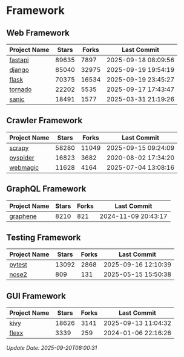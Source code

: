 # Framework

## Web Framework
| Project Name | Stars | Forks | Last Commit |
| ------------ | ----- | ----- | ----------- |
| [fastapi](https://github.com/fastapi/fastapi) | 89635 | 7897 | 2025-09-18 08:09:56 |
| [django](https://github.com/django/django) | 85040 | 32975 | 2025-09-19 19:54:19 |
| [flask](https://github.com/pallets/flask) | 70375 | 16534 | 2025-09-19 23:45:27 |
| [tornado](https://github.com/tornadoweb/tornado) | 22202 | 5535 | 2025-09-17 17:43:47 |
| [sanic](https://github.com/sanic-org/sanic) | 18491 | 1577 | 2025-03-31 21:19:26 |

## Crawler Framework
| Project Name | Stars | Forks | Last Commit |
| ------------ | ----- | ----- | ----------- |
| [scrapy](https://github.com/scrapy/scrapy) | 58280 | 11049 | 2025-09-15 09:24:09 |
| [pyspider](https://github.com/binux/pyspider) | 16823 | 3682 | 2020-08-02 17:34:20 |
| [webmagic](https://github.com/code4craft/webmagic) | 11628 | 4164 | 2025-07-04 13:08:16 |

## GraphQL Framework
| Project Name | Stars | Forks | Last Commit |
| ------------ | ----- | ----- | ----------- |
| [graphene](https://github.com/graphql-python/graphene) | 8210 | 821 | 2024-11-09 20:43:17 |

## Testing Framework
| Project Name | Stars | Forks | Last Commit |
| ------------ | ----- | ----- | ----------- |
| [pytest](https://github.com/pytest-dev/pytest) | 13092 | 2868 | 2025-09-16 12:10:39 |
| [nose2](https://github.com/nose-devs/nose2) | 809 | 131 | 2025-05-15 15:50:38 |

## GUI Framework
| Project Name | Stars | Forks | Last Commit |
| ------------ | ----- | ----- | ----------- |
| [kivy](https://github.com/kivy/kivy) | 18626 | 3141 | 2025-09-13 11:04:32 |
| [flexx](https://github.com/flexxui/flexx) | 3339 | 259 | 2024-01-06 22:16:26 |

*Update Date: 2025-09-20T08:00:31*